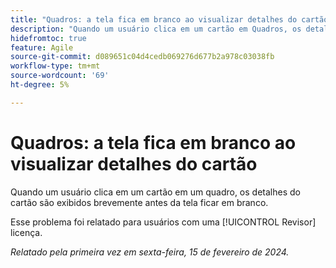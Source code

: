 ```yaml
---
title: "Quadros: a tela fica em branco ao visualizar detalhes do cartão"
description: "Quando um usuário clica em um cartão em Quadros, os detalhes do cartão são exibidos brevemente antes da tela ficar em branco."
hidefromtoc: true
feature: Agile
source-git-commit: d089651c04d4cedb069276d677b2a978c03038fb
workflow-type: tm+mt
source-wordcount: '69'
ht-degree: 5%

---
```



# Quadros: a tela fica em branco ao visualizar detalhes do cartão

Quando um usuário clica em um cartão em um quadro, os detalhes do cartão são exibidos brevemente antes da tela ficar em branco.

Esse problema foi relatado para usuários com uma [!UICONTROL Revisor] licença.

_Relatado pela primeira vez em sexta-feira, 15 de fevereiro de 2024._
